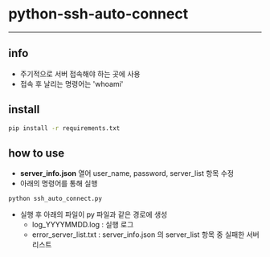 # python-ssh-auto-connect

-----

## info

* 주기적으로 서버 접속해야 하는 곳에 사용
* 접속 후 날리는 명령어는 'whoami'

## install

```sh
pip install -r requirements.txt
```

## how to use

* **server_info.json** 열어 user_name, password, server_list 항목 수정
* 아래의 명령어를 통해 실행

```
python ssh_auto_connect.py 
```

* 실행 후 아래의 파일이 py 파일과 같은 경로에 생성
  * log_YYYYMMDD.log : 실행 로그
  * error_server_list.txt : server_info.json 의 server_list 항목 중 실패한 서버 리스트

